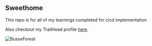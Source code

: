 ## Sweethome

This repo is for all of my learnings completed for cicd implementation

Also checkout my TrailHead profile [here](https://bit.ly/36L4h3Q).

![BusseForest](https://user-images.githubusercontent.com/54379582/102509080-1d6c4f00-4054-11eb-84fc-71213cb6113f.jpeg)
